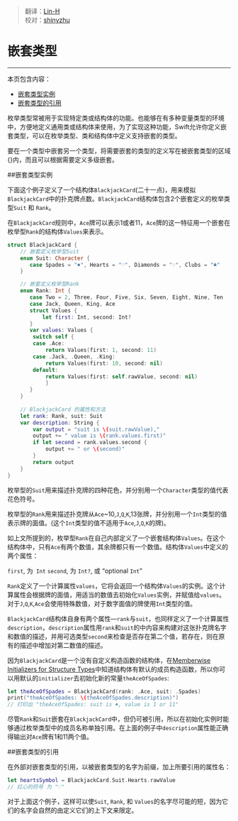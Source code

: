> 翻译：[Lin-H](https://github.com/Lin-H)  
> 校对：[shinyzhu](https://github.com/shinyzhu)

# 嵌套类型
-----------------

本页包含内容：

- [嵌套类型实例](#nested_types_in_action)
- [嵌套类型的引用](#referring_to_nested_types)

枚举类型常被用于实现特定类或结构体的功能。也能够在有多种变量类型的环境中，方便地定义通用类或结构体来使用，为了实现这种功能，Swift允许你定义嵌套类型，可以在枚举类型、类和结构体中定义支持嵌套的类型。

要在一个类型中嵌套另一个类型，将需要嵌套的类型的定义写在被嵌套类型的区域{}内，而且可以根据需要定义多级嵌套。

<a name="nested_types_in_action"></a>
##嵌套类型实例

下面这个例子定义了一个结构体`BlackjackCard`(二十一点)，用来模拟`BlackjackCard`中的扑克牌点数。`BlackjackCard`结构体包含2个嵌套定义的枚举类型`Suit` 和 `Rank`。

在`BlackjackCard`规则中，`Ace`牌可以表示1或者11，`Ace`牌的这一特征用一个嵌套在枚举型`Rank`的结构体`Values`来表示。

```swift
struct BlackjackCard {
    // 嵌套定义枚举型Suit
    enum Suit: Character {
       case Spades = "♠", Hearts = "♡", Diamonds = "♢", Clubs = "♣"
    }

    // 嵌套定义枚举型Rank
    enum Rank: Int {
       case Two = 2, Three, Four, Five, Six, Seven, Eight, Nine, Ten
       case Jack, Queen, King, Ace
       struct Values {
           let first: Int, second: Int?
       }
       var values: Values {
        switch self {
        case .Ace:
            return Values(first: 1, second: 11)
        case .Jack, .Queen, .King:
            return Values(first: 10, second: nil)
        default:
            return Values(first: self.rawValue, second: nil)
            }
       }
    }
    
    // BlackjackCard 的属性和方法
    let rank: Rank, suit: Suit
    var description: String {
    	var output = "suit is \(suit.rawValue),"
        output += " value is \(rank.values.first)"
        if let second = rank.values.second {
            output += " or \(second)"
        }
        return output
    }
}
```

枚举型的`Suit`用来描述扑克牌的四种花色，并分别用一个`Character`类型的值代表花色符号。

枚举型的`Rank`用来描述扑克牌从`Ace`~10,`J`,`Q`,`K`,13张牌，并分别用一个`Int`类型的值表示牌的面值。(这个`Int`类型的值不适用于`Ace`,`J`,`Q`,`K`的牌)。

如上文所提到的，枚举型`Rank`在自己内部定义了一个嵌套结构体`Values`。在这个结构体中，只有`Ace`有两个数值，其余牌都只有一个数值。结构体`Values`中定义的两个属性：

`first`, 为` Int`
`second`, 为 `Int?`, 或 “optional `Int`”

`Rank`定义了一个计算属性`values`，它将会返回一个结构体`Values`的实例。这个计算属性会根据牌的面值，用适当的数值去初始化`Values`实例，并赋值给`values`。对于`J`,`Q`,`K`,`Ace`会使用特殊数值，对于数字面值的牌使用`Int`类型的值。

`BlackjackCard`结构体自身有两个属性—`rank`与`suit`，也同样定义了一个计算属性`description`，`description`属性用`rank`和`suit`的中内容来构建对这张扑克牌名字和数值的描述，并用可选类型`second`来检查是否存在第二个值，若存在，则在原有的描述中增加对第二数值的描述。

因为`BlackjackCard`是一个没有自定义构造函数的结构体，在[Memberwise Initializers for Structure Types](https://github.com/CocoaChina-editors/Welcome-to-Swift/blob/master/The%20Swift%20Programming%20Language/02Language%20Guide/14Initialization.md)中知道结构体有默认的成员构造函数，所以你可以用默认的`initializer`去初始化新的常量`theAceOfSpades`:

```swift
let theAceOfSpades = BlackjackCard(rank: .Ace, suit: .Spades)
print("theAceOfSpades: \(theAceOfSpades.description)")
// 打印出 "theAceOfSpades: suit is ♠, value is 1 or 11"
```

尽管`Rank`和`Suit`嵌套在`BlackjackCard`中，但仍可被引用，所以在初始化实例时能够通过枚举类型中的成员名称单独引用。在上面的例子中`description`属性能正确得输出对`Ace`牌有1和11两个值。

<a name="referring_to_nested_types"></a>
##嵌套类型的引用

在外部对嵌套类型的引用，以被嵌套类型的名字为前缀，加上所要引用的属性名：

```swift
let heartsSymbol = BlackjackCard.Suit.Hearts.rawValue
// 红心的符号 为 "♡"
```

对于上面这个例子，这样可以使`Suit`, `Rank`, 和 `Values`的名字尽可能的短，因为它们的名字会自然的由定义它们的上下文来限定。

